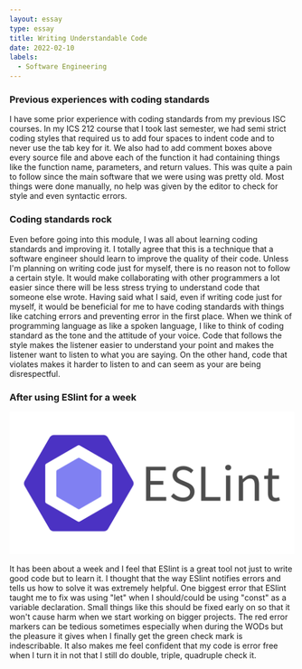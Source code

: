```yaml
---
layout: essay
type: essay
title: Writing Understandable Code
date: 2022-02-10
labels:
  - Software Engineering
---
```


### Previous experiences with coding standards             

I have some prior experience with coding standards from my previous ISC courses. In my ICS 212 course that I took last semester, we had semi strict coding styles that required us to add four spaces to indent code and to never use the tab key for it. We also had to add comment boxes above every source file and above each of the function it had containing things like the function name, parameters, and return values. This was quite a pain to follow since the main software that we were using was pretty old. Most things were done manually, no help was given by the editor to check for style and even syntactic errors. 

### Coding standards rock

Even before going into this module, I was all about learning coding standards and improving it. I totally agree that this is a technique that a software engineer should learn to improve the quality of their code. Unless I'm planning on writing code just for myself, there is no reason not to follow a certain style. It would make collaborating with other programmers a lot easier since there will be less stress trying to understand code that someone else wrote. Having said what I said, even if writing code just for myself, it would be beneficial for me to have coding standards with things like catching errors and preventing error in the first place. When we think of programming language as like a spoken language, I like to think of coding standard as the tone and the attitude of your voice. Code that follows the style makes the listener easier to understand your point and makes the listener want to listen to what you are saying. On the other hand, code that violates makes it harder to listen to and can seem as your are being disrespectful. 

### After using ESlint for a week             

<div class="ui small rounded images">
  <img class="ui image" src="../images/eslintlogo.png">
</div>

It has been about a week and I feel that ESlint is a great tool not just to write good code but to learn it. I thought that the way ESlint notifies errors and tells us how to solve it was extremely helpful. One biggest error that ESlint taught me to fix was using "let" when I should/could be using "const" as a variable declaration. Small things like this should be fixed early on so that it won't cause harm when we start working on bigger projects. The red error markers can be tedious sometimes especially when during the WODs but the pleasure it gives when I finally get the green check mark is indescribable. It also makes me feel confident that my code is error free when I turn it in not that I still do double, triple, quadruple check it.

